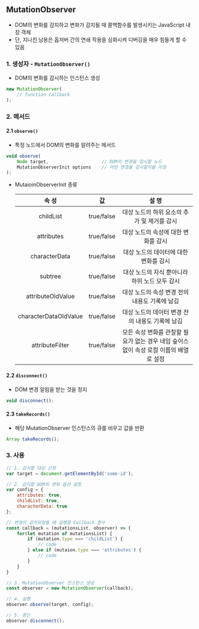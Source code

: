 ## MutationObserver

- DOM의 변화를 감지하고 변화가 감지될 때 콜백함수를 발생시키는 JavaScript 내장 객체
- 단, 지나친 남용은 옵저버 간의 연쇄 작용을 심화시켜 디버깅을 매우 힘들게 할 수 있음

### 1. 생성자 - `MutationObserver()`

- DOM의 변화를 감시하는 인스턴스 생성

```javascript
new MutationObserver(
	// function callback
);
```

### 2. 메서드

#### 2.1 `observe()` 

- 특정 노드에서 DOM의 변화를 알려주는 메서드

```javascript
void observe(
	Node target,					// DOM의 변경을 감시할 노드
    MutationObserverInit options	// 어떤 변경을 감시할지를 지정
);
```

- MutaioinObserverInit 종류

  |         속 성         |     값     |                            설 명                             |
  | :-------------------: | :--------: | :----------------------------------------------------------: |
  |       childList       | true/false |         대상 노드의 하위 요소의 추가 및 제거를 감시          |
  |      attributes       | true/false |             대상 노드의 속성에 대한 변화를 감시              |
  |     characterData     | true/false |            대상 노드의 데이터에 대한 변화를 감시             |
  |        subtree        | true/false |        대상 노드의 자식 뿐아니라 하위 노드 모두 감시         |
  |   attributeOldValue   | true/false |        대상 노드의 속성 변경 전의 내용도 기록에 남김         |
  | characterDataOldValue | true/false |       대상 노드의 데이터 변경 전의 내용도 기록에 남김        |
  |    attributeFilter    | true/false | 모든 속성 변화를 관찰할 필요가 없는 경우 네임 슾이스 없이 속성 로컬 이름의 배열로 설정 |

#### 2.2 `disconnect()`

- DOM 변경 알림을 받는 것을 정지

```javascript
void disconnect();
```

#### 2.3 `takeRecords()`

- 해당 MutationObserver 인스턴스의 큐를 비우고 값을 반환

```javascript
Array takeRecords();
```

### 3. 사용

```javascript
// 1. 감시할 대상 선정
var target = document.getElementById('some-id');

// 2. 감지할 DOM의 변화 옵션 설정
var config = {
    attributes: true,
    childList: true,
    characterData: true
};

// 변경이 감지되었을 때 실행할 Callback 함수
const callback = (mutationsList, observer) => {
    for(let mutation of mutationsList) {
        if (mutation.type === 'childList') {
            // code
        } else if (mutaion.type === 'attributes') {
            // code
        }
    }
}

// 3. MutationObserver 인스턴스 생성
const observer = new MutationObserver(callback);

// 4. 실행
observer.observe(target, config);

// 5. 중단
observer.disconnect();
```



